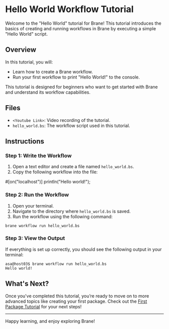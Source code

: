 # Hello World Workflow Tutorial

Welcome to the "Hello World" tutorial for Brane! This tutorial introduces the basics of creating and running workflows in Brane by executing a simple "Hello World" script.

## Overview

In this tutorial, you will:
- Learn how to create a Brane workflow.
- Run your first workflow to print "Hello World!" to the console.

This tutorial is designed for beginners who want to get started with Brane and understand its workflow capabilities.

## Files

- `<Youtube Link>`: Video recording of the tutorial.
- `hello_world.bs`: The workflow script used in this tutorial.

## Instructions

### Step 1: Write the Workflow
1. Open a text editor and create a file named `hello_world.bs`.
2. Copy the following workflow into the file:

#[on("localhost")]
println("Hello world!");

### Step 2: Run the Workflow
1. Open your terminal.
2. Navigate to the directory where `hello_world.bs` is saved.
3. Run the workflow using the following command:

```
brane workflow run hello_world.bs
```

### Step 3: View the Output
If everything is set up correctly, you should see the following output in your terminal:

```
asa@host03$ brane workflow run hello_world.bs
Hello world!
```

## What's Next?

Once you've completed this tutorial, you’re ready to move on to more advanced topics like creating your first package. Check out the [First Package Tutorial](../02-first-package/README.md) for your next steps!

---

Happy learning, and enjoy exploring Brane!


